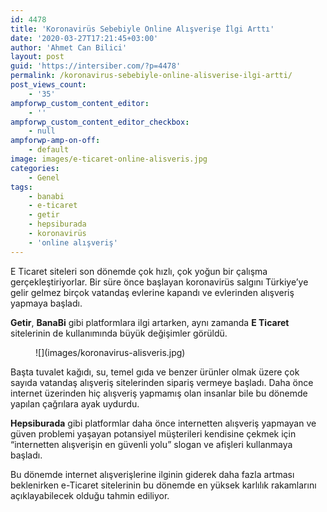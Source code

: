 ```yaml
---
id: 4478
title: 'Koronavirüs Sebebiyle Online Alışverişe İlgi Arttı'
date: '2020-03-27T17:21:45+03:00'
author: 'Ahmet Can Bilici'
layout: post
guid: 'https://intersiber.com/?p=4478'
permalink: /koronavirus-sebebiyle-online-alisverise-ilgi-artti/
post_views_count:
    - '35'
ampforwp_custom_content_editor:
    - ''
ampforwp_custom_content_editor_checkbox:
    - null
ampforwp-amp-on-off:
    - default
image: images/e-ticaret-online-alisveris.jpg
categories:
    - Genel
tags:
    - banabi
    - e-ticaret
    - getir
    - hepsiburada
    - koronavirüs
    - 'online alışveriş'
---
```


E Ticaret siteleri son dönemde çok hızlı, çok yoğun bir çalışma gerçekleştiriyorlar. Bir süre önce başlayan koronavirüs salgını Türkiye’ye gelir gelmez birçok vatandaş evlerine kapandı ve evlerinden alışveriş yapmaya başladı.

**Getir**, **BanaBi** gibi platformlara ilgi artarken, aynı zamanda **E Ticaret** sitelerinin de kullanımında büyük değişimler görüldü.

<figure class="wp-block-image size-large">![](images/koronavirus-alisveris.jpg)</figure>Başta tuvalet kağıdı, su, temel gıda ve benzer ürünler olmak üzere çok sayıda vatandaş alışveriş sitelerinden sipariş vermeye başladı. Daha önce internet üzerinden hiç alışveriş yapmamış olan insanlar bile bu dönemde yapılan çağrılara ayak uydurdu.

**Hepsiburada** gibi platformlar daha önce internetten alışveriş yapmayan ve güven problemi yaşayan potansiyel müşterileri kendisine çekmek için “internetten alışverişin en güvenli yolu” slogan ve afişleri kullanmaya başladı.

Bu dönemde internet alışverişlerine ilginin giderek daha fazla artması beklenirken e-Ticaret sitelerinin bu dönemde en yüksek karlılık rakamlarını açıklayabilecek olduğu tahmin ediliyor.